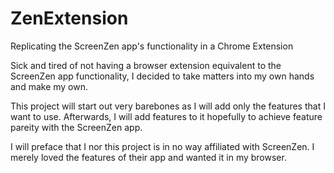 # ZenExtension
Replicating the ScreenZen app's functionality in a Chrome Extension

Sick and tired of not having a browser extension equivalent to the ScreenZen app functionality, I decided to take matters into my own hands and make my own.

This project will start out very barebones as I will add only the features that I want to use. Afterwards, I will add features to it hopefully to achieve feature pareity with the ScreenZen app.

I will preface that I nor this project is in no way affiliated with ScreenZen. I merely loved the features of their app and wanted it in my browser.
